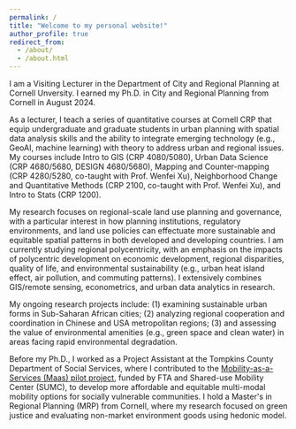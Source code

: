 ```yaml
---
permalink: /
title: "Welcome to my personal website!"
author_profile: true
redirect_from: 
  - /about/
  - /about.html
---
```


I am a Visiting Lecturer in the Department of City and Regional Planning at Cornell Unversity. I earned my Ph.D. in City and Regional Planning from Cornell in August 2024.

As a lecturer, I teach a series of quantitative courses at Cornell CRP that equip undergraduate and graduate students in urban planning with spatial data analysis skills and the ability to integrate emerging technology (e.g., GeoAI, machine learning) with theory to address urban and regional issues. My courses include Intro to GIS (CRP 4080/5080), Urban Data Science (CRP 4680/5680, DESIGN 4680/5680), Mapping and Counter-mapping (CRP 4280/5280, co-taught with Prof. Wenfei Xu), Neighborhood Change and Quantitative Methods (CRP 2100, co-taught with Prof. Wenfei Xu), and Intro to Stats (CRP 1200). 

My research focuses on regional-scale land use planning and governance, with a particular interest in how planning institutions, regulatory environments, and land use policies can effectuate more sustainable and equitable spatial patterns in both developed and developing countries. I am currently studying regional polycentricity, with an emphasis on the impacts of polycentric development on economic development, regional disparities, quality of life, and environmental sustainability (e.g., urban heat island effect, air pollution, and commuting patterns). I extensively combines GIS/remote sensing, econometrics, and urban data analytics in research. 

My ongoing research projects include:  (1) examining sustainable urban forms in Sub-Saharan African cities; (2) analyzing regional cooperation and coordination in Chinese and USA metropolitan regions; (3) and assessing the value of environmental amenities (e.g., green space and clean water) in areas facing rapid environmental degradation. 

Before my Ph.D., I worked as a Project Assistant at the Tompkins County Department of Social Services, where I contributed to the [Mobility-as-a-Services (Maas) pilot project](https://learn.sharedusemobilitycenter.org/wp-content/uploads/Tompkins__SUMC_MOD-On-Ramp-Program-Lessons-Learned-Webinar_June-23-2020.pdf), funded by FTA and Shared-use Mobility Center (SUMC), to develop more affordable and equitable multi-modal mobility options for socially vulnerable communities. I hold a Master's in Regional Planning (MRP) from Cornell, where my research focused on green justice and evaluating non-market environment goods using hedonic model.
